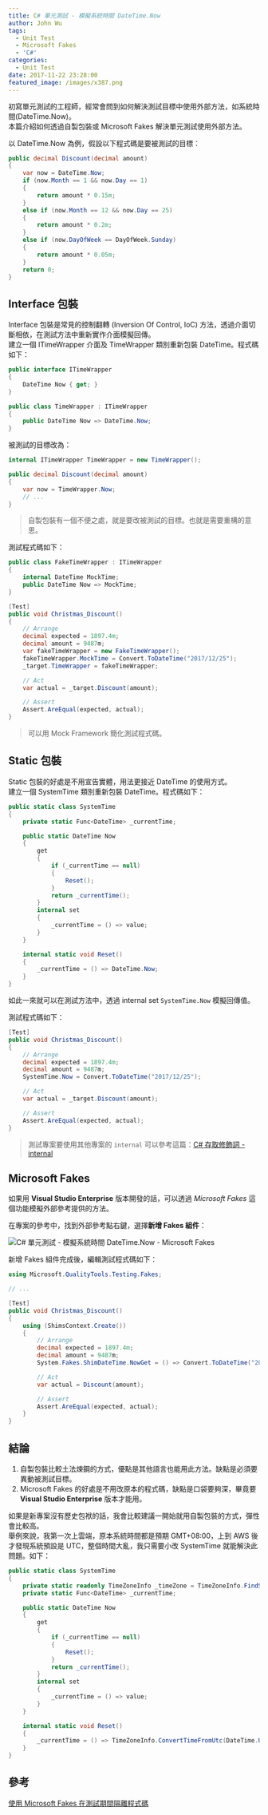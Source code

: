 ```yaml
---
title: C# 單元測試 - 模擬系統時間 DateTime.Now
author: John Wu
tags:
  - Unit Test
  - Microsoft Fakes
  - 'C#'
categories:
  - Unit Test
date: 2017-11-22 23:28:00
featured_image: /images/x387.png
---
```


初寫單元測試的工程師，經常會問到如何解決測試目標中使用外部方法，如系統時間(DateTime.Now)。  
本篇介紹如何透過自製包裝或 Microsoft Fakes 解決單元測試使用外部方法。  

<!-- more -->

以 DateTime.Now 為例，假設以下程式碼是要被測試的目標：
```cs
public decimal Discount(decimal amount)
{
    var now = DateTime.Now;
    if (now.Month == 1 && now.Day == 1)
    {
        return amount * 0.15m;
    }
    else if (now.Month == 12 && now.Day == 25)
    {
        return amount * 0.2m;
    }
    else if (now.DayOfWeek == DayOfWeek.Sunday)
    {
        return amount * 0.05m;
    }
    return 0;
}
```

## Interface 包裝

Interface 包裝是常見的控制翻轉 (Inversion Of Control, IoC) 方法，透過介面切斷相依，在測試方法中重新實作介面模擬回傳。  
建立一個 ITimeWrapper 介面及 TimeWrapper 類別重新包裝 DateTime。程式碼如下：
```cs
public interface ITimeWrapper
{
    DateTime Now { get; }
}

public class TimeWrapper : ITimeWrapper
{
    public DateTime Now => DateTime.Now;
} 
```

被測試的目標改為：
```cs
internal ITimeWrapper TimeWrapper = new TimeWrapper();

public decimal Discount(decimal amount)
{
    var now = TimeWrapper.Now;
    // ...
}
```
> 自製包裝有一個不便之處，就是要改被測試的目標。也就是需要重構的意思。  

測試程式碼如下：  
```cs
public class FakeTimeWrapper : ITimeWrapper
{
    internal DateTime MockTime;
    public DateTime Now => MockTime;
} 

[Test]
public void Christmas_Discount()
{
    // Arrange
    decimal expected = 1897.4m;
    decimal amount = 9487m;    
    var fakeTimeWrapper = new FakeTimeWrapper();
    fakeTimeWrapper.MockTime = Convert.ToDateTime("2017/12/25");
    _target.TimeWrapper = fakeTimeWrapper;

    // Act
    var actual = _target.Discount(amount);

    // Assert
    Assert.AreEqual(expected, actual);
}
```
> 可以用 Mock Framework 簡化測試程式碼。  

## Static 包裝

Static 包裝的好處是不用宣告實體，用法更接近 DateTime 的使用方式。  
建立一個 SystemTime 類別重新包裝 DateTime。程式碼如下：
```cs
public static class SystemTime
{
    private static Func<DateTime> _currentTime;

    public static DateTime Now
    {
        get
        {
            if (_currentTime == null)
            {
                Reset();
            }
            return _currentTime();
        }
        internal set
        {
            _currentTime = () => value;
        }
    }

    internal static void Reset()
    {
        _currentTime = () => DateTime.Now;
    }
}
```

如此一來就可以在測試方法中，透過 internal set `SystemTime.Now` 模擬回傳值。  

測試程式碼如下：  
```cs
[Test]
public void Christmas_Discount()
{
    // Arrange
    decimal expected = 1897.4m;
    decimal amount = 9487m;
    SystemTime.Now = Convert.ToDateTime("2017/12/25");

    // Act
    var actual = _target.Discount(amount);

    // Assert
    Assert.AreEqual(expected, actual);
}
```

> 測試專案要使用其他專案的 `internal` 可以參考這篇：[C# 存取修飾詞 - internal](/article/c-sharp-access-modifiers-internal.html)

## Microsoft Fakes

如果用 **Visual Studio Enterprise** 版本開發的話，可以透過 *Microsoft Fakes* 這個功能模擬外部參考提供的方法。  

在專案的參考中，找到外部參考點右鍵，選擇**新增 Fakes 組件**：  

![C# 單元測試 - 模擬系統時間 DateTime.Now - Microsoft Fakes](/images/x387.png)

新增 Fakes 組件完成後，編輯測試程式碼如下：  
```cs
using Microsoft.QualityTools.Testing.Fakes;

// ...

[Test]
public void Christmas_Discount()
{
    using (ShimsContext.Create())
    {
        // Arrange
        decimal expected = 1897.4m;
        decimal amount = 9487m;
        System.Fakes.ShimDateTime.NowGet = () => Convert.ToDateTime("2017/12/25");

        // Act
        var actual = Discount(amount);

        // Assert
        Assert.AreEqual(expected, actual);
    }
}
```

## 結論

1. 自製包裝比較土法煉鋼的方式，優點是其他語言也能用此方法。缺點是必須要異動被測試目標。  
2. Microsoft Fakes 的好處是不用改原本的程式碼，缺點是口袋要夠深，畢竟要 **Visual Studio Enterprise** 版本才能用。  

如果是新專案沒有歷史包袱的話，我會比較建議一開始就用自製包裝的方式，彈性會比較高。  
舉例來說，我第一次上雲端，原本系統時間都是預期 GMT+08:00，上到 AWS 後才發現系統預設是 UTC，整個時間大亂，我只需要小改 SystemTime 就能解決此問題。如下：  
```cs
public static class SystemTime
{
    private static readonly TimeZoneInfo _timeZone = TimeZoneInfo.FindSystemTimeZoneById("Taipei Standard Time");
    private static Func<DateTime> _currentTime;

    public static DateTime Now
    {
        get
        {
            if (_currentTime == null)
            {
                Reset();
            }
            return _currentTime();
        }
        internal set
        {
            _currentTime = () => value;
        }
    }

    internal static void Reset()
    {
        _currentTime = () => TimeZoneInfo.ConvertTimeFromUtc(DateTime.UtcNow, _timeZone);
    }
}
```

## 參考

[使用 Microsoft Fakes 在測試期間隔離程式碼](https://msdn.microsoft.com/zh-tw/library/hh549175.aspx?f=255&MSPPError=-2147217396)  